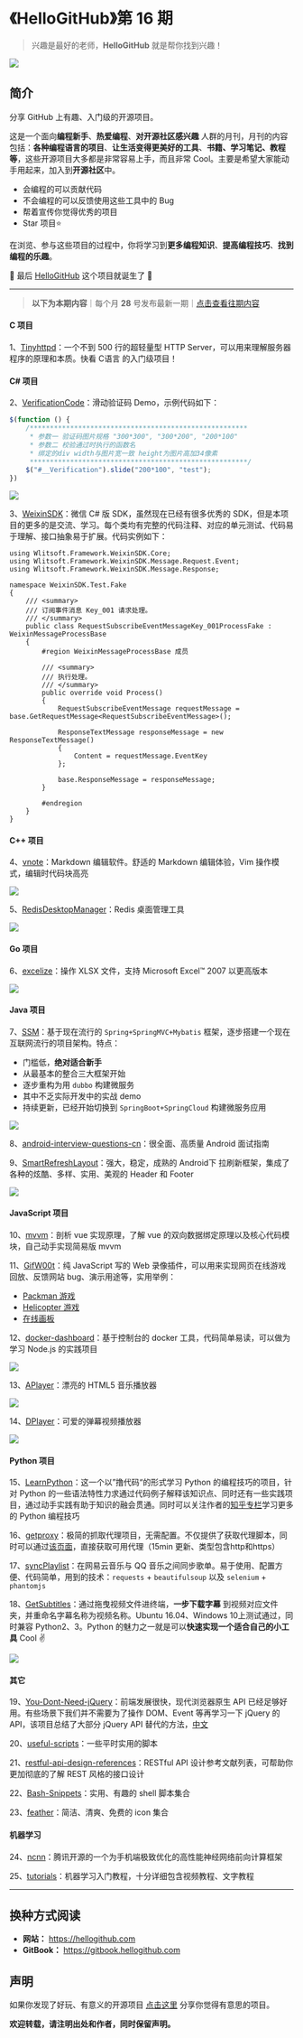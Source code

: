 # 《HelloGitHub》第 16 期
>兴趣是最好的老师，**HelloGitHub** 就是帮你找到兴趣！

![](https://raw.githubusercontent.com/521xueweihan/img/master/hellogithub/01/img/hello-github.jpg)

## 简介
分享 GitHub 上有趣、入门级的开源项目。

这是一个面向**编程新手**、**热爱编程**、**对开源社区感兴趣** 人群的月刊，月刊的内容包括：**各种编程语言的项目**、**让生活变得更美好的工具**、**书籍、学习笔记、教程等**，这些开源项目大多都是非常容易上手，而且非常 Cool。主要是希望大家能动手用起来，加入到**开源社区**中。
- 会编程的可以贡献代码
- 不会编程的可以反馈使用这些工具中的 Bug
- 帮着宣传你觉得优秀的项目
- Star 项目⭐️

在浏览、参与这些项目的过程中，你将学习到**更多编程知识**、**提高编程技巧**、**找到编程的乐趣**。

🎉 最后 [HelloGitHub](https://hellogithub.com) 这个项目就诞生了 🎉

---
> **以下为本期内容**｜每个月 **28** 号发布最新一期｜[点击查看往期内容](https://github.com/521xueweihan/HelloGitHub#往期回顾)

#### C 项目
1、[Tinyhttpd](https://github.com/EZLippi/Tinyhttpd)：一个不到 500 行的超轻量型 HTTP Server，可以用来理解服务器程序的原理和本质。快看 C语言 的入门级项目！

#### C# 项目
2、[VerificationCode](https://github.com/eatage/VerificationCode)：滑动验证码 Demo，示例代码如下：
```javascript
$(function () {
	/******************************************************
	 * 参数一 验证码图片规格 "300*300", "300*200", "200*100"
	 * 参数二 校验通过时执行的函数名
	 * 绑定的div width与图片宽一致 height为图片高加34像素
	 ******************************************************/
	$("#__Verification").slide("200*100", "test");
})
```

![](https://raw.githubusercontent.com/521xueweihan/img/master/hellogithub/16/img/VerificationCode.gif)

3、[WeixinSDK](https://github.com/Wlitsoft/WeixinSDK)：微信 C# 版 SDK，虽然现在已经有很多优秀的 SDK，但是本项目的更多的是交流、学习。每个类均有完整的代码注释、对应的单元测试、代码易于理解、接口抽象易于扩展。代码实例如下：

```
using Wlitsoft.Framework.WeixinSDK.Core;
using Wlitsoft.Framework.WeixinSDK.Message.Request.Event;
using Wlitsoft.Framework.WeixinSDK.Message.Response;

namespace WeixinSDK.Test.Fake
{
    /// <summary>
    /// 订阅事件消息 Key_001 请求处理。
    /// </summary>
    public class RequestSubscribeEventMessageKey_001ProcessFake : WeixinMessageProcessBase
    {
        #region WeixinMessageProcessBase 成员

        /// <summary>
        /// 执行处理。
        /// </summary>
        public override void Process()
        {
            RequestSubscribeEventMessage requestMessage = base.GetRequestMessage<RequestSubscribeEventMessage>();

            ResponseTextMessage responseMessage = new ResponseTextMessage()
            {
                Content = requestMessage.EventKey
            };

            base.ResponseMessage = responseMessage;
        }

        #endregion
    }
}
```

#### C++ 项目
4、[vnote](https://github.com/tamlok/vnote)：Markdown 编辑软件。舒适的 Markdown 编辑体验，Vim 操作模式，编辑时代码块高亮

![](https://raw.githubusercontent.com/521xueweihan/img/master/hellogithub/16/img/vnote-min.png)

5、[RedisDesktopManager](https://github.com/uglide/RedisDesktopManager)：Redis 桌面管理工具

![](https://raw.githubusercontent.com/521xueweihan/img/master/hellogithub/16/img/RedisDesktopManager-min.png)

#### Go 项目
6、[excelize](https://github.com/360EntSecGroup-Skylar/excelize)：操作 XLSX 文件，支持 Microsoft Excel™ 2007 以更高版本

![](https://raw.githubusercontent.com/521xueweihan/img/master/hellogithub/16/img/excelize-min.png)

#### Java 项目
7、[SSM](https://github.com/crossoverJie/SSM)：基于现在流行的 `Spring+SpringMVC+Mybatis` 框架，逐步搭建一个现在互联网流行的项目架构。特点：
- 门槛低，**绝对适合新手**
- 从最基本的整合三大框架开始
- 逐步重构为用 `dubbo` 构建微服务
- 其中不乏实际开发中的实战 demo
- 持续更新，已经开始切换到 `SpringBoot+SpringCloud` 构建微服务应用

![](https://raw.githubusercontent.com/521xueweihan/img/master/hellogithub/16/img/SSM-min.jpeg)

8、[android-interview-questions-cn](https://github.com/stormzhang/android-interview-questions-cn)：很全面、高质量 Android 面试指南

9、[SmartRefreshLayout](https://github.com/scwang90/SmartRefreshLayout)：强大，稳定，成熟的 Android下 拉刷新框架，集成了各种的炫酷、多样、实用、美观的 Header 和 Footer

![](https://raw.githubusercontent.com/521xueweihan/img/master/hellogithub/16/img/SmartRefreshLayout.gif)

#### JavaScript 项目
10、[mvvm](https://github.com/DMQ/mvvm)：剖析 vue 实现原理，了解 vue 的双向数据绑定原理以及核心代码模块，自己动手实现简易版 mvvm

11、[GifW00t](https://github.com/yaronn/GifW00t)：纯 JavaScript 写的 Web 录像插件，可以用来实现网页在线游戏回放、反馈网站 bug、演示用途等，实用举例：
- [Packman 游戏](http://s3-us-west-2.amazonaws.com/anigif100/pacman/index.html)
- [Helicopter 游戏](http://s3-us-west-2.amazonaws.com/anigif100/examples/helicopter/index.html)
- [在线画板](http://s3-us-west-2.amazonaws.com/anigif100/examples/paint/paint.html)

12、[docker-dashboard](https://github.com/pipiliang/docker-dashboard)：基于控制台的 docker 工具，代码简单易读，可以做为学习 Node.js 的实践项目

![](https://raw.githubusercontent.com/521xueweihan/img/master/hellogithub/16/img/docker-dashboard-min.png)

13、[APlayer](https://github.com/DIYgod/APlayer)：漂亮的 HTML5 音乐播放器

![](https://raw.githubusercontent.com/521xueweihan/img/master/hellogithub/16/img/APlayer-min.png)

14、[DPlayer](https://github.com/DIYgod/DPlayer)：可爱的弹幕视频播放器

![](https://raw.githubusercontent.com/521xueweihan/img/master/hellogithub/16/img/DPlayer-min.jpeg)

#### Python 项目
15、[LearnPython](https://github.com/xianhu/LearnPython)：这一个以”撸代码“的形式学习 Python 的编程技巧的项目，针对 Python 的一些语法特性力求通过代码例子解释该知识点、同时还有一些实践项目，通过动手实践有助于知识的融会贯通。同时可以关注作者的[知乎专栏](https://zhuanlan.zhihu.com/pythoner)学习更多的 Python 编程技巧

16、[getproxy](https://github.com/fate0/getproxy)：极简的抓取代理项目，无需配置。不仅提供了获取代理脚本，同时可以通过[该页面](https://github.com/fate0/proxylist/blob/master/proxy.list)，直接获取可用代理（15min 更新、类型包含http和https）

17、[syncPlaylist](https://github.com/Denon/syncPlaylist)：在网易云音乐与 QQ 音乐之间同步歌单。易于使用、配置方便、代码简单，用到的技术：`requests` + `beautifulsoup` 以及 `selenium` + `phantomjs`

18、[GetSubtitles](https://github.com/gyh1621/GetSubtitles)：通过拖曳视频文件进终端，**一步下载字幕** 到视频对应文件夹，并重命名字幕名称为视频名称。Ubuntu 16.04、Windows 10上测试通过，同时兼容 Python2、3。Python 的魅力之一就是可以**快速实现一个适合自己的小工具** Cool ✌️

![](https://raw.githubusercontent.com/521xueweihan/img/master/hellogithub/16/img/GetSubtitles.gif)

#### 其它
19、[You-Dont-Need-jQuery](https://github.com/oneuijs/You-Dont-Need-jQuery)：前端发展很快，现代浏览器原生 API 已经足够好用。有些场景下我们并不需要为了操作 DOM、Event 等再学习一下 jQuery 的 API，该项目总结了大部分 jQuery API 替代的方法，[中文](https://github.com/oneuijs/You-Dont-Need-jQuery/blob/master/README.zh-CN.md)

20、[useful-scripts](https://github.com/oldratlee/useful-scripts)：一些平时实用的脚本

21、[restful-api-design-references](https://github.com/aisuhua/restful-api-design-references)：RESTful API 设计参考文献列表，可帮助你更加彻底的了解 REST 风格的接口设计

22、[Bash-Snippets](https://github.com/alexanderepstein/Bash-Snippets)：实用、有趣的 shell 脚本集合

23、[feather](https://github.com/colebemis/feather)：简洁、清爽、免费的 icon 集合

#### 机器学习
24、[ncnn](https://github.com/Tencent/ncnn)：腾讯开源的一个为手机端极致优化的高性能神经网络前向计算框架

25、[tutorials](https://github.com/MorvanZhou/tutorials)：机器学习入门教程，十分详细包含视频教程、文字教程



---

## 换种方式阅读
- **网站：** https://hellogithub.com
- **GitBook：** https://gitbook.hellogithub.com

## 声明
如果你发现了好玩、有意义的开源项目 [点击这里](https://github.com/521xueweihan/HelloGitHub/issues/new) 分享你觉得有意思的项目。

**欢迎转载，请注明出处和作者，同时保留声明。**
